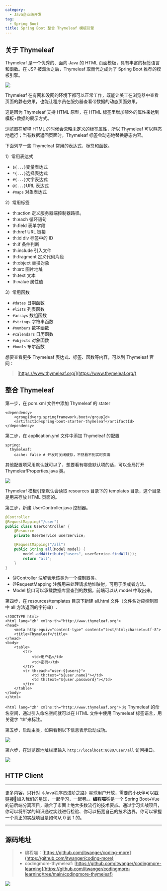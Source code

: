 ```yaml
---
category:
  - Java企业级开发
tag:
  - Spring Boot
title: Spring Boot 整合 Thymeleaf 模板引擎
---
```


## 关于 Thymeleaf

Thymeleaf 是一个优秀的、面向 Java 的 HTML 页面模板，具有丰富的标签语言和函数。在 JSP 被淘汰之后，Thymeleaf 取而代之成为了 Spring Boot 推荐的模板引擎。



![](https://cdn.tobebetterjavaer.com/tobebetterjavaer/images/springboot/thymeleaf-d373bf02-a577-4382-89b4-0b29a87ab922.png)


Thymeleaf 在有网和没网的环境下都可以正常工作，既能让美工在浏览器中查看页面的静态效果，也能让程序员在服务器查看带数据的动态页面效果。

这是因为 Thymeleaf 支持 HTML 原型，在 HTML 标签里增加额外的属性来达到模板+数据的展示方式。

浏览器在解释 HTML 的时候会忽略未定义的标签属性，所以 Thymeleaf 可以静态地运行；当有数据返回页面时，Thymeleaf 标签会动态地替换静态内容。

下面列举一些 Thymeleaf 常用的表达式、标签和函数。

1）常用表达式

- `${...}`变量表达式
- `*{...}`选择表达式
- `#{...}`文字表达式
- `@{...}`URL 表达式
- `#maps` 对象表达式

2）常用标签

- th:action 定义服务器端控制器路径。
- th:each 循环语句
- th:field 表单字段
- th:href URL 链接
- th:id div 标签中的 ID
- th:if 条件判断
- th:include 引入文件
- th:fragment 定义代码片段
- th:object 替换对象
- th:src 图片地址
- th:text 文本
- th:value 属性值

3）常用函数

- `#dates` 日期函数
- `#lists` 列表函数
- `#arrays` 数组函数
- `#strings` 字符串函数
- `#numbers` 数字函数
- `#calendars` 日历函数
- `#objects` 对象函数
- `#bools` 布尔函数

想要查看更多 Thymeleaf 表达式、标签、函数等内容，可以到 Thymeleaf 官网：

>[https://www.thymeleaf.org/](https://www.thymeleaf.org/)

## 整合 Thymeleaf

第一步，在 pom.xml 文件中添加 Thymeleaf 的 stater

```
<dependency>
    <groupId>org.springframework.boot</groupId>
    <artifactId>spring-boot-starter-thymeleaf</artifactId>
</dependency>
```

第二步，在 application.yml 文件中添加 Thymeleaf 的配置

```
spring:
  thymeleaf:
    cache: false # 开发时关闭缓存，不然看不到实时页面
```

其他配置项采用默认就可以了，想要看有哪些默认项的话，可以全局打开 ThymeleafProperties.java 类。



![](https://cdn.tobebetterjavaer.com/tobebetterjavaer/images/springboot/thymeleaf-2e0cba5c-89ae-4f1b-8cc8-0c8f86d5f520.png)

Thymeleaf 模板引擎默认会读取 resources 目录下的 templates 目录，这个目录是用来存放 HTML 页面的。

第三步，新建 UserController.java 控制器。

```java
@Controller
@RequestMapping("/user")
public class UserController {
    @Resource
    private UserService userService;

    @RequestMapping("/all")
    public String all(Model model) {
        model.addAttribute("users", userService.findAll());
        return "all";
    }
}
```

- @Controller 注解表示该类为一个控制器类。
- @RequestMapping 注解用来处理请求地址映射，可用于类或者方法。
- Model 接口可以承载数据库里查到的数据，前端可以从 model 中取出来。

第四步，在 resources/templates 目录下新建 all.html 文件（文件名对应控制器中 all 方法返回的字符串）.

```
<!DOCTYPE html>
<html lang="zh" xmlns:th="http://www.thymeleaf.org">
<head>
    <meta http-equiv="content-type" content="text/html;charset=utf-8">
    <title>Thymeleaf</title>
</head>
<body>
    <table>
        <tr>
            <td>用户名</td>
            <td>密码</td>
        </tr>
        <tr th:each="user:${users}">
            <td th:text="${user.name}"></td>
            <td th:text="${user.password}"></td>
        </tr>
    </table>
</body>
</html>
```

`<html lang="zh" xmlns:th="http://www.thymeleaf.org">` 为 Thymeleaf 的命名空间，通过引入命名空间就可以在 HTML 文件中使用 Thymeleaf 标签语言，用关键字 “th”来标注。

第五步，启动主类，如果看到以下信息表示启动成功。



![](https://cdn.tobebetterjavaer.com/tobebetterjavaer/images/springboot/thymeleaf-3e636801-32df-4591-9159-fe83f771f68d.png)

第六步，在浏览器地址栏里输入 `http://localhost:8080/user/all` 访问接口。



![](https://cdn.tobebetterjavaer.com/tobebetterjavaer/images/springboot/thymeleaf-e4b658fd-e30a-4b00-8818-ab00f8a28620.png)

## HTTP Client

----

更多内容，只针对《Java程序员进阶之路》星球用户开放，需要的小伙伴可以[戳链接🔗](https://tobebetterjavaer.com/zhishixingqiu/)加入我们的星球，一起学习，一起卷。。**编程喵**🐱是一个 Spring Boot+Vue 的前后端分离项目，融合了市面上绝大多数流行的技术要点。通过学习实战项目，你可以将所学的知识通过实践进行检验、你可以拓宽自己的技术边界，你可以掌握一个真正的实战项目是如何从 0 到 1 的。

----

## 源码地址

> - 编程喵：[https://github.com/itwanger/coding-more](https://github.com/itwanger/coding-more)
> - codingmore-thymeleaf: [https://github.com/itwanger/codingmore-learning](https://github.com/itwanger/codingmore-learning/tree/main/codingmore-thymeleaf)


![](https://cdn.tobebetterjavaer.com/tobebetterjavaer/images/gongzhonghao.png)